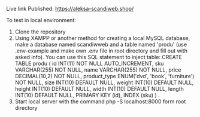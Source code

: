 Live link Published:
https://aleksa-scandiweb.shop/

To test in local environment:

1. Clone the repository
2. Using XAMPP or another method for creating a local MySQL database, make a database named scandiwweb and a table named 'produ' (use .env-example and make own .env file in root directory and fill out with asked info). You can use this SQL statement to inject table:
 CREATE TABLE produ ( id INT(11) NOT NULL AUTO_INCREMENT, sku VARCHAR(255) NOT NULL, name VARCHAR(255) NOT NULL, price DECIMAL(10,2) NOT NULL, product_type ENUM('dvd', 'book', 'furniture') NOT NULL, size INT(10) DEFAULT NULL, weight INT(10) DEFAULT NULL, height INT(10) DEFAULT NULL, width INT(10) DEFAULT NULL, length INT(10) DEFAULT NULL, PRIMARY KEY (id), INDEX (sku) ) .
3. Start local server with the command php -S localhost:8000 form root directory


